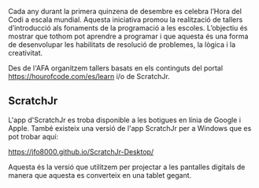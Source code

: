 Cada any durant la primera quinzena de desembre es celebra l’Hora del Codi a escala mundial. Aquesta iniciativa promou la realització de tallers d’introducció als fonaments de la programació a les escoles. L’objectiu és mostrar que tothom pot aprendre a programar i que aquesta és una forma de desenvolupar les habilitats de resolució de problemes, la lògica i la creativitat.

Des de l'AFA organitzem tallers basats en els continguts del portal https://hourofcode.com/es/learn i/o de ScratchJr.

## ScratchJr

L'app d'ScratchJr es troba disponible a les botigues en línia de Google i Apple. També existeix una versió de l'app ScratchJr per a Windows que es pot trobar aquí:

https://jfo8000.github.io/ScratchJr-Desktop/

Aquesta és la versió que utilitzem per projectar a les pantalles digitals de manera que aquesta es converteix en una tablet gegant.

